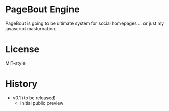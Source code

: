 # PageBout Engine

PageBout is going to be ultimate system for social homepages ... or just my javascript masturbation.

# License

MIT-style

# History

* v0.1 (to be released)
  * initial public preview

[pagebout]:http://pagebout.com
